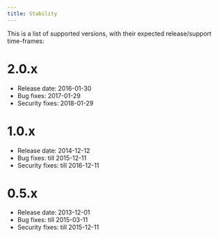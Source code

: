 ```yaml
---
title: Stability
---
```


This is a list of supported versions, with their expected release/support time-frames:

# 2.0.x

 * Release date: 2016-01-30
 * Bug fixes: 2017-01-29
 * Security fixes: 2018-01-29

# 1.0.x

 * Release date: 2014-12-12
 * Bug fixes: till 2015-12-11
 * Security fixes: till 2016-12-11

# 0.5.x

 * Release date: 2013-12-01
 * Bug fixes: till 2015-03-11
 * Security fixes: till 2015-12-11

